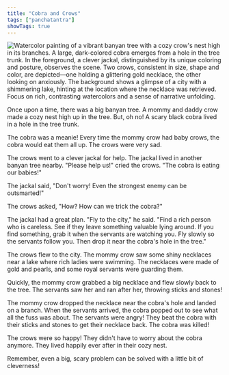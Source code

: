 ```yaml
---
title: "Cobra and Crows"
tags: ["panchatantra"]
showTags: true
---
```


![Watercolor painting of a vibrant banyan tree with a cozy crow's nest high in its branches. A large, dark-colored cobra emerges from a hole in the tree trunk.  In the foreground, a clever jackal, distinguished by its unique coloring and posture, observes the scene.  Two crows, consistent in size, shape and color, are depicted—one holding a glittering gold necklace, the other looking on anxiously.  The background shows a glimpse of a city with a shimmering lake, hinting at the location where the necklace was retrieved. Focus on rich, contrasting watercolors and a sense of narrative unfolding.](/images/image_panchatantra-cobra-and-crows0.png)


Once upon a time, there was a big banyan tree.  A mommy and daddy crow made a cozy nest high up in the tree.  But, oh no!  A scary black cobra lived in a hole in the tree trunk.

The cobra was a meanie! Every time the mommy crow had baby crows, the cobra would eat them all up. The crows were very sad.

The crows went to a clever jackal for help.  The jackal lived in another banyan tree nearby.  "Please help us!" cried the crows. "The cobra is eating our babies!"

The jackal said, "Don't worry! Even the strongest enemy can be outsmarted!" 

The crows asked, "How? How can we trick the cobra?"

The jackal had a great plan. "Fly to the city," he said.  "Find a rich person who is careless.  See if they leave something valuable lying around.  If you find something, grab it when the servants are watching you. Fly slowly so the servants follow you.  Then drop it near the cobra's hole in the tree."

The crows flew to the city.  The mommy crow saw some shiny necklaces near a lake where rich ladies were swimming. The necklaces were made of gold and pearls, and some royal servants were guarding them.

Quickly, the mommy crow grabbed a big necklace and flew slowly back to the tree. The servants saw her and ran after her, throwing sticks and stones!

The mommy crow dropped the necklace near the cobra's hole and landed on a branch. When the servants arrived, the cobra popped out to see what all the fuss was about.  The servants were angry! They beat the cobra with their sticks and stones to get their necklace back.  The cobra was killed!

The crows were so happy!  They didn't have to worry about the cobra anymore. They lived happily ever after in their cozy nest.

Remember, even a big, scary problem can be solved with a little bit of cleverness!
